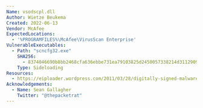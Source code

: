 ```yaml
---
Name: vsodscpl.dll
Author: Wietze Beukema
Created: 2022-06-13
Vendor: McAfee
ExpectedLocations:
  - '%PROGRAMFILES%\McAfee\VirusScan Enterprise'
VulnerableExecutables:
  - Path: "scncfg32.exe"
    SHA256:
      - 8374046690b8bb2468cfa636ebbe731ea79103825d2450057338214d3112909f
    Type: Sideloading
Resources:
  - https://eiploader.wordpress.com/2011/03/28/digitally-signed-malware-without-stealing-certificates/
Acknowledgements:
  - Name: Sean Gallagher
    Twitter: "@thepacketrat"
---
```


